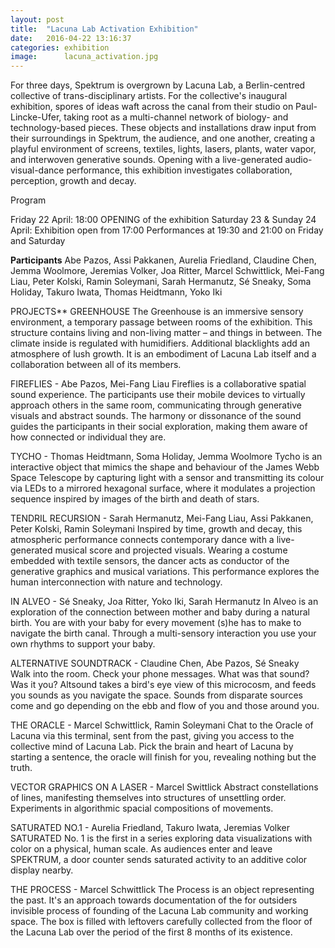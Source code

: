 ```yaml
---
layout: post
title:  "Lacuna Lab Activation Exhibition"
date:   2016-04-22 13:16:37
categories: exhibition
image:	    lacuna_activation.jpg
---
```


For three days, Spektrum is overgrown by Lacuna Lab, a Berlin-centred collective of trans-disciplinary artists. For the collective's inaugural exhibition, spores of ideas waft across the canal from their studio on Paul-Lincke-Ufer, taking root as a multi-channel network of biology- and technology-based pieces. These objects and installations draw input from their surroundings in Spektrum, the audience, and one another, creating a playful environment of screens, textiles, lights, lasers, plants, water vapor, and interwoven generative sounds. Opening with a live-generated audio-visual-dance performance, this exhibition investigates collaboration, perception, growth and decay. 

Program

Friday 22 April: 18:00 OPENING of the exhibition
Saturday 23 & Sunday 24 April: Exhibition open from 17:00
Performances at 19:30 and 21:00 on Friday and Saturday

**Participants**
Abe Pazos, Assi Pakkanen, Aurelia Friedland, Claudine Chen, Jemma Woolmore, Jeremias Volker, Joa Ritter, Marcel Schwittlick, Mei-Fang Liau, Peter Kolski, Ramin Soleymani, Sarah Hermanutz, Sé Sneaky, Soma Holiday, Takuro Iwata, Thomas Heidtmann, Yoko Iki

PROJECTS**
GREENHOUSE
The Greenhouse is an immersive sensory environment, a temporary passage between rooms of the exhibition. This structure contains living and non-living matter – and things in between. The climate inside is regulated with humidifiers. Additional blacklights add an atmosphere of lush growth. It is an embodiment of Lacuna Lab itself and a collaboration between all of its members.

FIREFLIES - Abe Pazos, Mei-Fang Liau 
Fireflies is a collaborative spatial sound experience. The participants use their mobile devices to virtually approach others in the same room, communicating through generative visuals and abstract sounds. The harmony or dissonance of the sound guides the participants in their social exploration, making them aware of how connected or individual they are.

TYCHO - Thomas Heidtmann, Soma Holiday, Jemma Woolmore 
Tycho is an interactive object that mimics the shape and behaviour of the James Webb Space Telescope by capturing light with a sensor and transmitting its colour via LEDs to a mirrored hexagonal surface, where it modulates a projection sequence inspired by images of the birth and death of stars.

TENDRIL RECURSION - Sarah Hermanutz, Mei-Fang Liau, Assi Pakkanen, Peter Kolski, Ramin Soleymani
Inspired by time, growth and decay, this atmospheric performance connects contemporary dance with a live-generated musical score and projected visuals. Wearing a costume embedded with textile sensors, the dancer acts as conductor of the generative graphics and musical variations. This performance explores the human interconnection with nature and technology.

IN ALVEO - Sé Sneaky, Joa Ritter, Yoko Iki, Sarah Hermanutz	
In Alveo is an exploration of the connection between mother and baby during a natural birth. You are with your baby for every movement (s)he has to make to navigate the birth canal. Through a multi-sensory interaction you use your own rhythms to support your baby.

ALTERNATIVE SOUNDTRACK - Claudine Chen, Abe Pazos, Sé Sneaky	
Walk into the room. Check your phone messages. What was that sound? Was it you? Altsound takes a bird's eye view of this microcosm, and feeds you sounds as you navigate the space. Sounds from disparate sources come and go depending on the ebb and flow of you and those around you.

THE ORACLE - Marcel Schwittlick, Ramin Soleymani
Chat to the Oracle of Lacuna via this terminal, sent from the past, giving you access to the collective mind of Lacuna Lab. Pick the brain and heart of Lacuna by starting a sentence, the oracle will finish for you, revealing nothing but the truth.

VECTOR GRAPHICS ON A LASER - Marcel Swittlick
Abstract constellations of lines, manifesting themselves into structures of unsettling order. Experiments in algorithmic spacial compositions of movements.

SATURATED NO.1 - Aurelia Friedland, Takuro Iwata, Jeremias Volker 
SATURATED No. 1 is the first in a series exploring data visualizations with color on a physical, human scale. As audiences enter and leave SPEKTRUM, a door counter sends saturated activity to an additive color display nearby.

THE PROCESS - Marcel Schwittlick 
The Process is an object representing the past. It's an approach towards documentation of the for outsiders invisible process of founding of the Lacuna Lab community and working space. The box is filled with leftovers carefully collected from the floor of the Lacuna Lab over the period of the first 8 months of its existence.